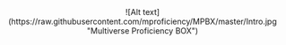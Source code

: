 <div align="center">
![Alt text](https://raw.githubusercontent.com/mproficiency/MPBX/master/Intro.jpg "Multiverse Proficiency BOX")
</div>
